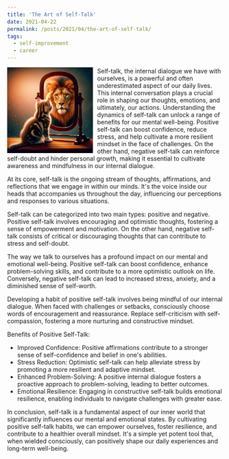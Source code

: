 ```yaml
---
title: 'The Art of Self-Talk'
date: 2021-04-22
permalink: /posts/2021/04/the-art-of-self-talk/
tags:
  - self-improvement
  - career
---
```


<img width="200" alt="peacock" src="/images/posts/the-art-of-self-talk.png" style="float: left; margin-right: 10px;" /> Self-talk, the internal dialogue we have with ourselves, is a powerful and often underestimated aspect of our daily lives. This internal conversation plays a crucial role in shaping our thoughts, emotions, and ultimately, our actions. Understanding the dynamics of self-talk can unlock a range of benefits for our mental well-being. Positive self-talk can boost confidence, reduce stress, and help cultivate a more resilient mindset in the face of challenges. On the other hand, negative self-talk can reinforce self-doubt and hinder personal growth, making it essential to cultivate awareness and mindfulness in our internal dialogue.

At its core, self-talk is the ongoing stream of thoughts, affirmations, and reflections that we engage in within our minds. It's the voice inside our heads that accompanies us throughout the day, influencing our perceptions and responses to various situations.

Self-talk can be categorized into two main types: positive and negative. Positive self-talk involves encouraging and optimistic thoughts, fostering a sense of empowerment and motivation. On the other hand, negative self-talk consists of critical or discouraging thoughts that can contribute to stress and self-doubt.

The way we talk to ourselves has a profound impact on our mental and emotional well-being. Positive self-talk can boost confidence, enhance problem-solving skills, and contribute to a more optimistic outlook on life. Conversely, negative self-talk can lead to increased stress, anxiety, and a diminished sense of self-worth.

Developing a habit of positive self-talk involves being mindful of our internal dialogue. When faced with challenges or setbacks, consciously choose words of encouragement and reassurance. Replace self-criticism with self-compassion, fostering a more nurturing and constructive mindset.

Benefits of Positive Self-Talk:

* Improved Confidence: Positive affirmations contribute to a stronger sense of self-confidence and belief in one's abilities.
* Stress Reduction: Optimistic self-talk can help alleviate stress by promoting a more resilient and adaptive mindset.
* Enhanced Problem-Solving: A positive internal dialogue fosters a proactive approach to problem-solving, leading to better outcomes.
* Emotional Resilience: Engaging in constructive self-talk builds emotional resilience, enabling individuals to navigate challenges with greater ease.

In conclusion, self-talk is a fundamental aspect of our inner world that significantly influences our mental and emotional states. By cultivating positive self-talk habits, we can empower ourselves, foster resilience, and contribute to a healthier overall mindset. It's a simple yet potent tool that, when wielded consciously, can positively shape our daily experiences and long-term well-being.
